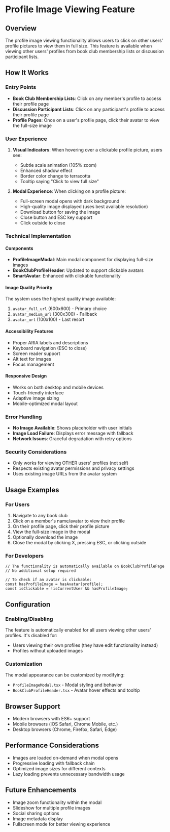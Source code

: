 # Profile Image Viewing Feature

## Overview

The profile image viewing functionality allows users to click on other users' profile pictures to view them in full size. This feature is available when viewing other users' profiles from book club membership lists or discussion participant lists.

## How It Works

### Entry Points
- **Book Club Membership Lists**: Click on any member's profile to access their profile page
- **Discussion Participant Lists**: Click on any participant's profile to access their profile page
- **Profile Pages**: Once on a user's profile page, click their avatar to view the full-size image

### User Experience
1. **Visual Indicators**: When hovering over a clickable profile picture, users see:
   - Subtle scale animation (105% zoom)
   - Enhanced shadow effect
   - Border color change to terracotta
   - Tooltip saying "Click to view full size"

2. **Modal Experience**: When clicking on a profile picture:
   - Full-screen modal opens with dark background
   - High-quality image displayed (uses best available resolution)
   - Download button for saving the image
   - Close button and ESC key support
   - Click outside to close

### Technical Implementation

#### Components
- **ProfileImageModal**: Main modal component for displaying full-size images
- **BookClubProfileHeader**: Updated to support clickable avatars
- **SmartAvatar**: Enhanced with clickable functionality

#### Image Quality Priority
The system uses the highest quality image available:
1. `avatar_full_url` (600x600) - Primary choice
2. `avatar_medium_url` (300x300) - Fallback
3. `avatar_url` (100x100) - Last resort

#### Accessibility Features
- Proper ARIA labels and descriptions
- Keyboard navigation (ESC to close)
- Screen reader support
- Alt text for images
- Focus management

#### Responsive Design
- Works on both desktop and mobile devices
- Touch-friendly interface
- Adaptive image sizing
- Mobile-optimized modal layout

### Error Handling
- **No Image Available**: Shows placeholder with user initials
- **Image Load Failure**: Displays error message with fallback
- **Network Issues**: Graceful degradation with retry options

### Security Considerations
- Only works for viewing OTHER users' profiles (not self)
- Respects existing avatar permissions and privacy settings
- Uses existing image URLs from the avatar system

## Usage Examples

### For Users
1. Navigate to any book club
2. Click on a member's name/avatar to view their profile
3. On their profile page, click their profile picture
4. View the full-size image in the modal
5. Optionally download the image
6. Close the modal by clicking X, pressing ESC, or clicking outside

### For Developers
```tsx
// The functionality is automatically available on BookClubProfilePage
// No additional setup required

// To check if an avatar is clickable:
const hasProfileImage = hasAvatar(profile);
const isClickable = !isCurrentUser && hasProfileImage;
```

## Configuration

### Enabling/Disabling
The feature is automatically enabled for all users viewing other users' profiles. It's disabled for:
- Users viewing their own profiles (they have edit functionality instead)
- Profiles without uploaded images

### Customization
The modal appearance can be customized by modifying:
- `ProfileImageModal.tsx` - Modal styling and behavior
- `BookClubProfileHeader.tsx` - Avatar hover effects and tooltip

## Browser Support
- Modern browsers with ES6+ support
- Mobile browsers (iOS Safari, Chrome Mobile, etc.)
- Desktop browsers (Chrome, Firefox, Safari, Edge)

## Performance Considerations
- Images are loaded on-demand when modal opens
- Progressive loading with fallback chain
- Optimized image sizes for different contexts
- Lazy loading prevents unnecessary bandwidth usage

## Future Enhancements
- Image zoom functionality within the modal
- Slideshow for multiple profile images
- Social sharing options
- Image metadata display
- Fullscreen mode for better viewing experience
